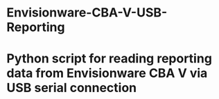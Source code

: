 # Envisionware-CBA-V-USB-Reporting
# Python script for reading reporting data from Envisionware CBA V via USB serial connection
